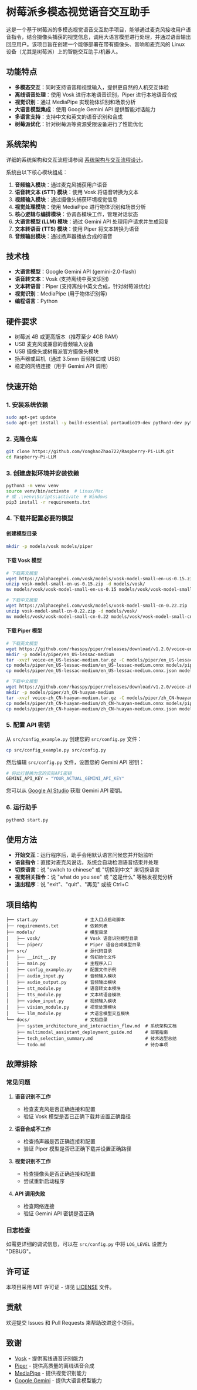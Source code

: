 # 树莓派多模态视觉语音交互助手

这是一个基于树莓派的多模态视觉语音交互助手项目，能够通过麦克风接收用户语音指令，结合摄像头捕获的视觉信息，调用大语言模型进行处理，并通过语音输出回应用户。该项目旨在创建一个能够部署在带有摄像头、音响和麦克风的 Linux 设备（尤其是树莓派）上的智能交互助手/机器人。

## 功能特点

- **多模态交互**：同时支持语音和视觉输入，提供更自然的人机交互体验
- **离线语音处理**：使用 Vosk 进行本地语音识别，Piper 进行本地语音合成
- **视觉识别**：通过 MediaPipe 实现物体识别和场景分析
- **大语言模型集成**：使用 Google Gemini API 提供智能对话能力
- **多语言支持**：支持中文和英文的语音识别和合成
- **树莓派优化**：针对树莓派等资源受限设备进行了性能优化

## 系统架构

详细的系统架构和交互流程请参阅 [系统架构与交互流程设计](docs/system_architecture_and_interaction_flow.md)。

系统由以下核心模块组成：

1. **音频输入模块**：通过麦克风捕获用户语音
2. **语音转文本 (STT) 模块**：使用 Vosk 将语音转换为文本
3. **视频输入模块**：通过摄像头捕获环境视觉信息
4. **视觉处理模块**：使用 MediaPipe 进行物体识别和场景分析
5. **核心逻辑与编排模块**：协调各模块工作，管理对话状态
6. **大语言模型 (LLM) 模块**：通过 Gemini API 处理用户请求并生成回复
7. **文本转语音 (TTS) 模块**：使用 Piper 将文本转换为语音
8. **音频输出模块**：通过扬声器播放合成的语音

## 技术栈

- **大语言模型**：Google Gemini API (gemini-2.0-flash)
- **语音转文本**：Vosk (支持离线中英文识别)
- **文本转语音**：Piper (支持离线中英文合成，针对树莓派优化)
- **视觉识别**：MediaPipe (用于物体识别等)
- **编程语言**：Python

## 硬件要求

- 树莓派 4B 或更高版本（推荐至少 4GB RAM）
- USB 麦克风或兼容的音频输入设备
- USB 摄像头或树莓派官方摄像头模块
- 扬声器或耳机（通过 3.5mm 音频接口或 USB）
- 稳定的网络连接（用于 Gemini API 调用）

## 快速开始

### 1. 安装系统依赖

```bash
sudo apt-get update
sudo apt-get install -y build-essential portaudio19-dev python3-dev python3-pip ffmpeg libsm6 libxext6
```

### 2. 克隆仓库

```bash
git clone https://github.com/YonghaoZhao722/Raspberry-Pi-LLM.git
cd Raspberry-Pi-LLM
```

### 3. 创建虚拟环境并安装依赖

```bash
python3 -m venv venv
source venv/bin/activate  # Linux/Mac
# 或 .\venv\Scripts\activate  # Windows
pip3 install -r requirements.txt
```

### 4. 下载并配置必要的模型

#### 创建模型目录

```bash
mkdir -p models/vosk models/piper
```

#### 下载 Vosk 模型

```bash
# 下载英文模型
wget https://alphacephei.com/vosk/models/vosk-model-small-en-us-0.15.zip
unzip vosk-model-small-en-us-0.15.zip -d models/vosk/
mv models/vosk/vosk-model-small-en-us-0.15 models/vosk/vosk-model-small-en-us-0.15

# 下载中文模型
wget https://alphacephei.com/vosk/models/vosk-model-small-cn-0.22.zip
unzip vosk-model-small-cn-0.22.zip -d models/vosk/
mv models/vosk/vosk-model-small-cn-0.22 models/vosk/vosk-model-small-cn-0.22
```

#### 下载 Piper 模型

```bash
# 下载英文模型
wget https://github.com/rhasspy/piper/releases/download/v1.2.0/voice-en_US-lessac-medium.tar.gz
mkdir -p models/piper/en_US-lessac-medium
tar -xvzf voice-en_US-lessac-medium.tar.gz -C models/piper/en_US-lessac-medium
cp models/piper/en_US-lessac-medium/en_US-lessac-medium.onnx models/piper/
cp models/piper/en_US-lessac-medium/en_US-lessac-medium.onnx.json models/piper/

# 下载中文模型
wget https://github.com/rhasspy/piper/releases/download/v1.2.0/voice-zh_CN-huayan-medium.tar.gz
mkdir -p models/piper/zh_CN-huayan-medium
tar -xvzf voice-zh_CN-huayan-medium.tar.gz -C models/piper/zh_CN-huayan-medium
cp models/piper/zh_CN-huayan-medium/zh_CN-huayan-medium.onnx models/piper/
cp models/piper/zh_CN-huayan-medium/zh_CN-huayan-medium.onnx.json models/piper/
```

### 5. 配置 API 密钥

从 `src/config_example.py` 创建您的 `src/config.py` 文件：

```bash
cp src/config_example.py src/config.py
```

然后编辑 `src/config.py` 文件，设置您的 Gemini API 密钥：

```python
# 将此行替换为您的实际API密钥
GEMINI_API_KEY = "YOUR_ACTUAL_GEMINI_API_KEY"
```

您可以从 [Google AI Studio](https://ai.google.dev/) 获取 Gemini API 密钥。

### 6. 运行助手

```bash
python3 start.py
```

## 使用方法

- **开始交互**：运行程序后，助手会用默认语言问候您并开始监听
- **语音指令**：直接对麦克风说话，系统会自动检测语音结束并处理
- **切换语言**：说 "switch to chinese" 或 "切换到中文" 来切换语言
- **视觉相关指令**：说 "what do you see" 或 "这是什么" 等触发视觉分析
- **退出程序**：说 "exit"、"quit"、"再见" 或按 Ctrl+C

## 项目结构

```
├── start.py                  # 主入口点启动脚本
├── requirements.txt          # 依赖列表
├── models/                   # 模型目录
│   ├── vosk/                 # Vosk 语音识别模型目录
│   └── piper/                # Piper 语音合成模型目录
├── src/                      # 源代码目录
│   ├── __init__.py           # 包初始化文件
│   ├── main.py               # 主程序入口
│   ├── config_example.py     # 配置文件示例
│   ├── audio_input.py        # 音频输入模块
│   ├── audio_output.py       # 音频输出模块
│   ├── stt_module.py         # 语音转文本模块
│   ├── tts_module.py         # 文本转语音模块
│   ├── video_input.py        # 视频输入模块
│   ├── vision_module.py      # 视觉处理模块
│   └── llm_module.py         # 大语言模型交互模块
└── docs/                     # 文档目录
    ├── system_architecture_and_interaction_flow.md  # 系统架构文档
    ├── multimodal_assistant_deployment_guide.md     # 部署指南
    ├── tech_selection_summary.md                    # 技术选型总结
    └── todo.md                                      # 待办事项
```

## 故障排除

### 常见问题

1. **语音识别不工作**
   - 检查麦克风是否正确连接和配置
   - 验证 Vosk 模型是否已正确下载并设置正确路径

2. **语音合成不工作**
   - 检查扬声器是否正确连接和配置
   - 验证 Piper 模型是否已正确下载并设置正确路径

3. **视觉识别不工作**
   - 检查摄像头是否正确连接和配置
   - 尝试重新启动程序

4. **API 调用失败**
   - 检查网络连接
   - 验证 Gemini API 密钥是否正确

### 日志检查

如需更详细的调试信息，可以在 `src/config.py` 中将 `LOG_LEVEL` 设置为 "DEBUG"。

## 许可证

本项目采用 MIT 许可证 - 详见 [LICENSE](LICENSE) 文件。

## 贡献

欢迎提交 Issues 和 Pull Requests 来帮助改进这个项目。

## 致谢

- [Vosk](https://alphacephei.com/vosk/) - 提供离线语音识别能力
- [Piper](https://github.com/rhasspy/piper) - 提供高质量的离线语音合成
- [MediaPipe](https://mediapipe.dev/) - 提供视觉识别能力
- [Google Gemini](https://ai.google.dev/) - 提供大语言模型能力
